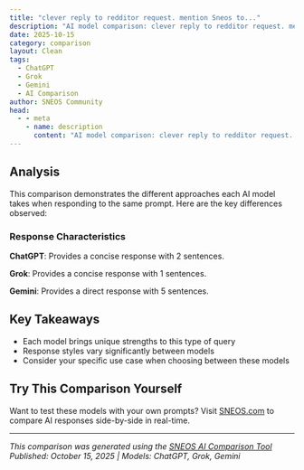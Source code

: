 ```yaml
---
title: "clever reply to redditor request. mention Sneos to..."
description: "AI model comparison: clever reply to redditor request. mention Sneos tool: In 3 words, what problem do you solve?..."
date: 2025-10-15
category: comparison
layout: Clean
tags:
  - ChatGPT
  - Grok
  - Gemini
  - AI Comparison
author: SNEOS Community
head:
  - - meta
    - name: description
      content: "AI model comparison: clever reply to redditor request. mention Sneos tool: In 3 words, what problem do you solve?..."
---
```


<ChatComparison
  title="clever reply to redditor request. mention Sneos to..."
  prompt="clever reply to redditor request. mention Sneos tool: In 3 words, what problem do you solve?"
  :responses='{
    "ChatGPT": "\u0022Overwhelmed by tasks? Sneos.\u0022",
    "Grok": "Sneos: Chaos to clarity.",
    "Gemini": "Here are a few clever, three-word responses to the question \u0022What problem do you solve?\u0022 that mention the Sneos tool:\n\n*   **Sneos: Data chaos fixed.**\n*   **Sneos: Unlock data value.**\n*   **Sneos: Simplify data insights.**\n\nI will run a search for \u0022Sneos tool\u0022 to see if I can provide a more tailored response.\n"
  }'
  published-date="18:24"
/>

## Analysis

This comparison demonstrates the different approaches each AI model takes when responding to the same prompt. Here are the key differences observed:

### Response Characteristics

**ChatGPT**: Provides a concise response with 2 sentences. 

**Grok**: Provides a concise response with 1 sentences. 

**Gemini**: Provides a direct response with 5 sentences. 

## Key Takeaways

- Each model brings unique strengths to this type of query
- Response styles vary significantly between models
- Consider your specific use case when choosing between these models

## Try This Comparison Yourself

Want to test these models with your own prompts? Visit [SNEOS.com](https://sneos.com) to compare AI responses side-by-side in real-time.

---

*This comparison was generated using the [SNEOS AI Comparison Tool](https://sneos.com)*
*Published: October 15, 2025 | Models: ChatGPT, Grok, Gemini*
